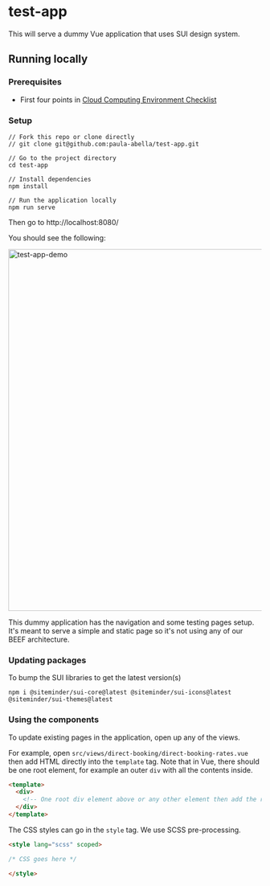 # test-app

This will serve a dummy Vue application that uses SUI design system.

## Running locally

### Prerequisites
- First four points in [Cloud Computing Environment Checklist](https://siteminder.atlassian.net/wiki/spaces/eng/pages/602051554/Cloud+Computing+Environment+Checklist#CloudComputingEnvironmentChecklist-nvmandNodeJS)


### Setup
```
// Fork this repo or clone directly
// git clone git@github.com:paula-abella/test-app.git

// Go to the project directory
cd test-app

// Install dependencies
npm install

// Run the application locally
npm run serve
```

Then go to http://localhost:8080/

You should see the following:

<img width="720px" alt="test-app-demo" src="https://user-images.githubusercontent.com/84423488/174955650-633f1a29-56c1-489d-85c2-90c4e130f8ca.png">

This dummy application has the navigation and some testing pages setup.
It's meant to serve a simple and static page so it's not using any of our BEEF architecture.

### Updating packages
To bump the SUI libraries to get the latest version(s)

```
npm i @siteminder/sui-core@latest @siteminder/sui-icons@latest @siteminder/sui-themes@latest
```

### Using the components
To update existing pages in the application, open up any of the views.

For example, open `src/views/direct-booking/direct-booking-rates.vue` then add HTML directly into the `template` tag.
Note that in Vue, there should be one root element, for example an outer `div` with all the contents inside.

```html
<template>
  <div>
    <!-- One root div element above or any other element then add the rest of the elements here -->
  </div>
</template>
```

The CSS styles can go in the `style` tag. We use SCSS pre-processing.

```html
<style lang="scss" scoped>

/* CSS goes here */

</style>
```

